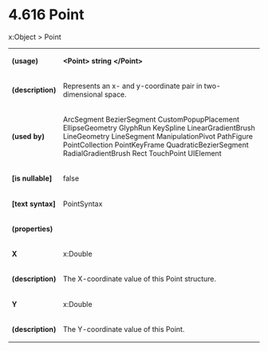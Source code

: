 <html dir="LTR" xmlns:mshelp="http://msdn.microsoft.com/mshelp" xmlns:ddue="http://ddue.schemas.microsoft.com/authoring/2003/5" xmlns:xlink="http://www.w3.org/1999/xlink" xmlns:tool="http://www.microsoft.com/tooltip"><body><input type="hidden" id="userDataCache" class="userDataStyle"><input type="hidden" id="hiddenScrollOffset"><img id="dropDownImage" style="display:none; height:0; width:0;" src="../local/drpdown.gif"><img id="dropDownHoverImage" style="display:none; height:0; width:0;" src="../local/drpdown_orange.gif"><img id="collapseImage" style="display:none; height:0; width:0;" src="../local/collapse.gif"><img id="expandImage" style="display:none; height:0; width:0;" src="../local/exp.gif"><img id="collapseAllImage" style="display:none; height:0; width:0;" src="../local/collall.gif"><img id="expandAllImage" style="display:none; height:0; width:0;" src="../local/expall.gif"><img id="copyImage" style="display:none; height:0; width:0;" src="../local/copycode.gif"><img id="copyHoverImage" style="display:none; height:0; width:0;" src="../local/copycodeHighlight.gif"><div id="header"><h1 class="heading">4.616 Point</h1></div><div id="mainSection"><div id="mainBody"><div id="allHistory" class="saveHistory" onsave="saveAll()" onload="loadAll()"></div>
				<p xmlns:wsd="http://wsdev.schemas.microsoft.com/authoring/2008/2" xmlns:msxsl="urn:schemas-microsoft-com:xslt" xmlns:script="urn:script" xmlns:build="urn:build">
				</p>
			<div id="sectionSection0" class="section" name="collapseableSection"><content xmlns="http://ddue.schemas.microsoft.com/authoring/2003/5" xmlns:wsd="http://wsdev.schemas.microsoft.com/authoring/2008/2" xmlns:msxsl="urn:schemas-microsoft-com:xslt" xmlns:script="urn:script" xmlns:build="urn:build">
				</content></div><div id="sectionSection1" class="section" name="collapseableSection"><content xmlns="http://ddue.schemas.microsoft.com/authoring/2003/5" xmlns:wsd="http://wsdev.schemas.microsoft.com/authoring/2008/2" xmlns:msxsl="urn:schemas-microsoft-com:xslt" xmlns:script="urn:script" xmlns:build="urn:build">
					<p xmlns="">
						<mshelp:link keywords="32151b2e-6b09-45cd-afba-003da191b81a" tabindex="0">x:Object</mshelp:link> &gt; Point</p>
					<p xmlns=""><b></b></p><table class="ProtocolAuthoredTable" xmlns=""><tr>
								<td>
									<p>
										<b>(usage)</b>
									</p>
								</td>
								<td>
									<p>
										<b>&lt;Point&gt; string &lt;/Point&gt;</b>
									</p>
								</td>
							</tr><tr>
							<td>
								<p>
									<b>(description)</b>
								</p>
							</td>
							<td>
								<p>Represents an x- and y-coordinate pair in two-dimensional space.</p>
							</td>
						</tr><tr>
							<td>
								<p>
									<b>(used by)</b>
								</p>
							</td>
							<td>
								<p>
									<mshelp:link keywords="0734e68c-543c-4146-b8ef-b0ff66c0a43c" tabindex="0">ArcSegment</mshelp:link> <mshelp:link keywords="6d3c167f-200e-444f-88b2-741c8374a644" tabindex="0">BezierSegment</mshelp:link> <mshelp:link keywords="a6c4b569-8f44-453a-b313-213f5f8f302c" tabindex="0">CustomPopupPlacement</mshelp:link> <mshelp:link keywords="0a5f2664-ed7b-4d7a-8d7d-507da25bb517" tabindex="0">EllipseGeometry</mshelp:link> <mshelp:link keywords="a2ad97a9-fe33-4956-b8f8-fd1dc4e06ce2" tabindex="0">GlyphRun</mshelp:link> <mshelp:link keywords="78b2da64-519c-4449-923f-9f290925ca63" tabindex="0">KeySpline</mshelp:link> <mshelp:link keywords="5daad7b3-09e9-488c-8e87-092580a38ff3" tabindex="0">LinearGradientBrush</mshelp:link> <mshelp:link keywords="f37388a6-bd52-497e-a229-5ab4228fc8b8" tabindex="0">LineGeometry</mshelp:link> <mshelp:link keywords="63f9741b-6ff7-45c8-a7c8-cf4cd748e07b" tabindex="0">LineSegment</mshelp:link> <mshelp:link keywords="eef923e1-ac61-4a42-9cf5-9e702ff3d856" tabindex="0">ManipulationPivot</mshelp:link> <mshelp:link keywords="5dad5041-f64a-46de-9d6d-b639e356a57b" tabindex="0">PathFigure</mshelp:link> <mshelp:link keywords="85824a8b-7fcb-4ac9-9bda-31b990feee42" tabindex="0">PointCollection</mshelp:link> <mshelp:link keywords="00113fea-ef58-4d50-b023-c5f7eefa6656" tabindex="0">PointKeyFrame</mshelp:link> <mshelp:link keywords="868a7287-abaf-4b51-ba93-00c93429a613" tabindex="0">QuadraticBezierSegment</mshelp:link> <mshelp:link keywords="d01d4852-354c-4fe8-8a2b-dc3ed148a131" tabindex="0">RadialGradientBrush</mshelp:link> <mshelp:link keywords="8d442928-933c-4b1b-8c53-2542bf2cac24" tabindex="0">Rect</mshelp:link> <mshelp:link keywords="f9ce4d12-6a17-4e9b-aec9-153262d9b3e7" tabindex="0">TouchPoint</mshelp:link> <mshelp:link keywords="837f4ff4-6039-4429-8f17-f04a514988ad" tabindex="0">UIElement</mshelp:link></p>
							</td>
						</tr><tr>
							<td>
								<p>
									<b>[is nullable]</b>
								</p>
							</td>
							<td>
								<p>false</p>
							</td>
						</tr><tr>
							<td>
								<p>
									<b>[text syntax]</b>
								</p>
							</td>
							<td>
								<p>
									<mshelp:link keywords="d5cb6fe1-500d-4f52-aea2-492a6ef1d66f" tabindex="0">PointSyntax</mshelp:link>
								</p>
							</td>
						</tr><tr>
							<td>
								<p>
									<b>(properties)</b>
								</p>
							</td>
							<td>
							</td>
						</tr><tr>
							<td>
								<p>
									<b>X</b>
								</p>
							</td>
							<td>
								<p>
									<mshelp:link keywords="eba4f871-299c-4b4a-8477-fbb89ef1665c" tabindex="0">x:Double</mshelp:link>
								</p>
							</td>
						</tr><tr>
							<td>
								<p>
									<b>(description)</b>
								</p>
							</td>
							<td>
								<p>The X-coordinate value of this Point structure.</p>
							</td>
						</tr><tr>
							<td>
								<p>
									<b>Y</b>
								</p>
							</td>
							<td>
								<p>
									<mshelp:link keywords="eba4f871-299c-4b4a-8477-fbb89ef1665c" tabindex="0">x:Double</mshelp:link>
								</p>
							</td>
						</tr><tr>
							<td>
								<p>
									<b>(description)</b>
								</p>
							</td>
							<td>
								<p>The Y-coordinate value of this Point.</p>
							</td>
						</tr></table>
				</content></div><!--[if gte IE 5]>
			<tool:tip element="languageFilterToolTip" avoidmouse="false"/>
		<![endif]--></div><a name="feedback"></a><span></span></div></body></html>
